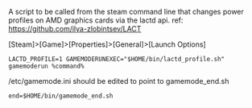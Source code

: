 A script to be called from the steam command line that changes power profiles on AMD graphics cards via the lactd api. ref: https://github.com/ilya-zlobintsev/LACT

[Steam]>[Game]>[Properties]>[General]>[Launch Options]

```
LACTD_PROFILE=1 GAMEMODERUNEXEC="$HOME/bin/lactd_profile.sh" gamemoderun %command%
```

/etc/gamemode.ini should be edited to point to gamemode_end.sh

```
end=$HOME/bin/gamemode_end.sh
```

